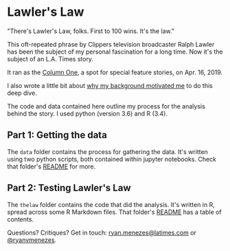 # Lawler's Law

"There's Lawler's Law, folks. First to 100 wins. It's the law."

This oft-repeated phrase by Clippers television broadcaster Ralph Lawler has been the subject of my personal fascination for a long time. Now it's the subject of an L.A. Times story.

It ran as the [Column One](https://www.latimes.com/sports/clippers/la-sp-col1-basketball-clippers-lawlers-law-20190416-htmlstory.html), a spot for special feature stories, on Apr. 16, 2019.

I also wrote a little bit about [why my background motivated me](https://www.latimes.com/columnone/la-sp-col1-lawlers-law-basketball-math-20190416-story.html) to do this deep dive.

The code and data contained here outline my process for the analysis behind the story. I used python (version 3.6) and R (3.4).

## Part 1: Getting the data

The `data` folder contains the process for gathering the data. It's written using two python scripts, both contained within jupyter notebooks. Check that folder's [README](/data/) for more.

## Part 2: Testing Lawler's Law

The `thelaw` folder contains the code that did the analysis. It's written in R, spread across some R Markdown files. That folder's [README](/thelaw/) has a table of contents.

Questions? Critiques? Get in touch: ryan.menezes@latimes.com or [@ryanvmenezes](https://twitter.com/ryanvmenezes/).
